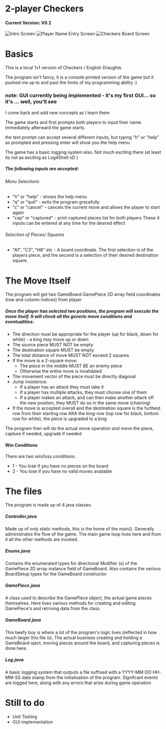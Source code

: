 # 2-player Checkers
#### Current Version: V0.2

![Intro Screen](https://i.imgur.com/zZtaK3t.png)
![Player Name Entry Screen](https://i.imgur.com/KxykazR.png)
![Checkers Board Screen](https://i.imgur.com/FLgaUEn.png)

# Basics

This is a local 1v1 version of Checkers / English Draughts.

The program isn't fancy, it is a console printed version of the game but it pushed me up to and past the limits of my programming ability :)

### note: GUI currently being implemented - it's my first GUI... so it's ... well, you'll see

I come back and add new concepts as I learn them

The game starts and first prompts both players to input their name. Immediately afterward the game starts.

the text prompt can accept several different inputs, but typing "h" or "help" as prompted and pressing enter will show you the help menu

The game has a basic logging system also. Not much exciting there (at least its not as exciting as Log4Shell xD )

##### The following inputs are accepted:

###### Menu Selections
- "h" or "help" - shows the help menu
- "q" or "quit" - exits the program gracefully
- "c" or "cancel" - cancels the current move and allows the player to start again
- "cap" or "captured" - print captured pieces list for both players
These 4 inputs can be entered at any time for the desired effect

###### Selection of Pieces/ Squares 
- "A1", "C3", "H8" etc - A board coordinate. The first selection is of the players piece, and the second is a selection of their desired destination square.

# The Move Itself

The program will get two GameBoard GamePiece 2D array field coordinates (row and column indices) from player

##### Once the player has selected two positions, the program will execute the move itself. It will check all the generic move conditions and eventualities:
- The direction must be appropriate for the player (up for black, down for white) - a king may move up or down
- The source piece MUST NOT be empty
- The destination square MUST be empty
- The total distance of move MUST NOT exceed 2 squares
- If the move is a 2-square move:
    + The piece in the middle MUST BE an enemy piece
    + Otherwise the entire move is invalidated
- The movement vector of the piece must be directly diagonal
- Jump insistence:
    + If a player has an attack they must take it
    + If a player has multiple attacks, they must choose one of them
    + If a player makes an attack, and can then make another attack off the new position, they MUST do so in the same move (chaining)
- If the move is accepted overall and the destination square is the furthest row from their starting row AKA the king-row (top row for black, bottom row for white), the piece
  is upgraded to a king

The program then will do the actual move operation and move the piece, capture if needed, upgrade if needed

#### Win Conditions
There are two win/loss conditions:
- 1 - You lose if you have no pieces on the board
- 2 - You lose if you have no valid moves available

# The files
The program is made up of 4 java classes.

##### Controller.java
Made up of only static methods, this is the home of the main(). Generally administrates the flow of the game. The main game loop lives here and from it all the other methods are invoked.
##### Enums.java
Contains the enumerated types for directional Modifier (s) of the GamePiece 2D array instance field of GameBoard. Also contains the
various BoardSetup types for the GameBoard constructor
##### GamePiece.java
A class used to describe the GamePiece object, the actual game pieces themselves. Here lives various methods for creating and editing GamePiece's and retriving data from the class
##### GameBoard.java
This beefy boy is where a lot of the program's logic lives (reflected in how much larger this file is). The actual business creating and holding a GameBoard oject, moving pieces around the board,
and capturing pieces is done here.
##### Log.java
A basic logging system that outputs a file suffixed with a YYYY-MM-DD HH-MM-SS date stamp from the initialisation of the program. Signifcant events are logged here, along with any errors that arise during game operation

# Still to do
- Unit Testing
- GUI implementation
